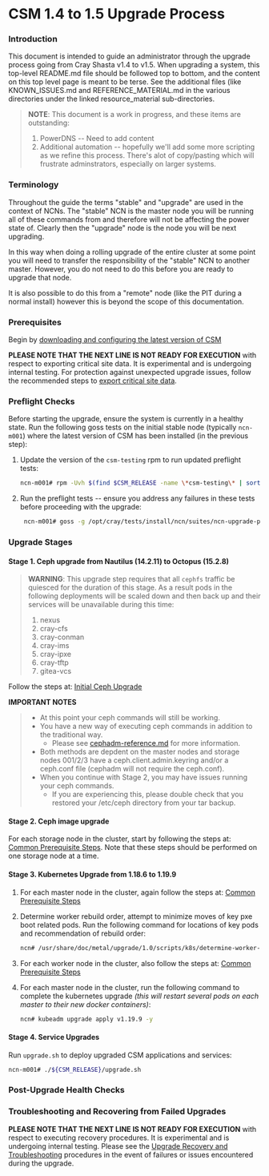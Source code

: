 # CSM 1.4 to 1.5 Upgrade Process

### Introduction

This document is intended to guide an administrator through the upgrade process going from Cray Shasta v1.4 to v1.5.  When upgrading a system, this top-level README.md file should be followed top to bottom, and the content on this top level page is meant to be terse.  See the additional files (like KNOWN_ISSUES.md and REFERENCE_MATERIAL.md in the various directories under the linked resource_material sub-directories.

> **NOTE**: This document is a work in progress, and these items are outstanding:
> 1. PowerDNS -- Need to add content
> 1. Additional automation -- hopefully we'll add some more scripting as we refine this process.  There's alot of copy/pasting which will frustrate adminstrators, especially on larger systems.

### Terminology

Throughout the guide the terms "stable" and "upgrade" are used in the context of NCNs. The "stable" NCN is the master
node you will be running all of these commands from and therefore will not be affecting the power state of. Clearly
then the "upgrade" node is the node you will be next upgrading.

In this way when doing a rolling upgrade of the entire cluster at some point you will need to transfer the
responsibility of the "stable" NCN to another master. However, you do not need to do this before you are ready to
upgrade that node.

It is also possible to do this from a "remote" node (like the PIT during a normal install) however this is beyond the
scope of this documentation.

### Prerequisites

Begin by [downloading and configuring the latest version of CSM](resource_material/prereqs/get-csm.md)


**PLEASE NOTE THAT THE NEXT LINE IS NOT READY FOR EXECUTION** with respect to exporting critical site data.  It is experimental and is undergoing internal testing.
For protection against unexpected upgrade issues, follow the recommended steps to [export critical site data](resource_material/prereqs/export-critical-data.md).

### Preflight Checks

Before starting the upgrade, ensure the system is currently in a healthy state.  Run the following goss tests on the initial stable node (typically `ncn-m001`) where the latest version of CSM has been installed (in the previous step):

1. Update the version of the `csm-testing` rpm to run updated preflight tests:

   ```bash
   ncn-m001# rpm -Uvh $(find $CSM_RELEASE -name \*csm-testing\* | sort | tail -1)
   ```

2. Run the preflight tests -- ensure you address any failures in these tests before proceeding with the upgrade:

   ```bash
    ncn-m001# goss -g /opt/cray/tests/install/ncn/suites/ncn-upgrade-preflight-tests.yaml --vars=/opt/cray/tests/install/ncn/vars/variables-ncn.yaml validate
   ```

### Upgrade Stages

#### Stage 1.  Ceph upgrade from Nautilus (14.2.11) to Octopus (15.2.8)

> **WARNING**: This upgrade step requires that all `cephfs` traffic be quiesced for the duration of this stage.  As a result pods in the following deployments will be scaled down and then back up and their services will be unavailable during this time:
> 1. nexus
> 1. cray-cfs
> 1. cray-conman
> 1. cray-ims
> 1. cray-ipxe
> 1. cray-tftp
> 1. gitea-vcs

Follow the steps at: [Initial Ceph Upgrade](resource_material/stage1/initial-ceph-upgrade.md)

**IMPORTANT NOTES**
> - At this point your ceph commands will still be working.  
> - You have a new way of executing ceph commands in addition to the traditional way.  
>   - Please see [cephadm-reference.md](resource_material/common/cephadm-reference.md) for more information.
> - Both methods are depdent on the master nodes and storage nodes 001/2/3 have a ceph.client.admin.keyring and/or a ceph.conf file (cephadm will not require the ceph.conf). 
> - When you continue with Stage 2, you may have issues running your ceph commands.  
>   - If you are experiencing this, please double check that you restored your /etc/ceph directory from your tar backup.

#### Stage 2. Ceph image upgrade

For each storage node in the cluster, start by following the steps at: [Common Prerequisite Steps](resource_material/common/prerequisite-steps.md). Note that these steps should be performed on one storage node at a time.

#### Stage 3. Kubernetes Upgrade from 1.18.6 to 1.19.9

1. For each master node in the cluster, again follow the steps at: [Common Prerequisite Steps](resource_material/common/prerequisite-steps.md)

2. Determine worker rebuild order, attempt to minimize moves of key pxe boot related pods.  Run the following command for locations of key pods and recommendation of rebuild order:

   ```bash
   ncn# /usr/share/doc/metal/upgrade/1.0/scripts/k8s/determine-worker-order.sh
   ```

3. For each worker node in the cluster, also follow the steps at: [Common Prerequisite Steps](resource_material/common/prerequisite-steps.md)

4. For each master node in the cluster, run the following command to complete the kubernetes upgrade _(this will restart several pods on each master to their new docker containers)_:

   ```bash
   ncn# kubeadm upgrade apply v1.19.9 -y
   ```

#### Stage 4. Service Upgrades

Run `upgrade.sh` to deploy upgraded CSM applications and services:

```bash
ncn-m001# ./${CSM_RELEASE}/upgrade.sh
```

### Post-Upgrade Health Checks


### Troubleshooting and Recovering from Failed Upgrades

**PLEASE NOTE THAT THE NEXT LINE IS NOT READY FOR EXECUTION** with respect to executing recovery procedures.  It is experimental and is undergoing internal testing.
Please see the [Upgrade Recovery and Troubleshooting](resource_material/recovery/troubleshoot_recovery.md) procedures in the event of failures or issues encountered during the upgrade.
